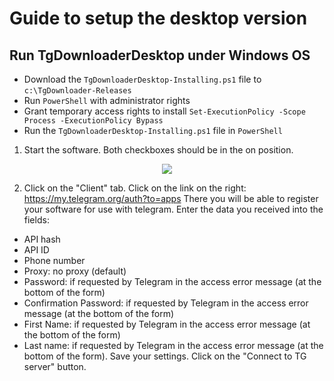 # Guide to setup the desktop version

## Run TgDownloaderDesktop under Windows OS
- Download the `TgDownloaderDesktop-Installing.ps1` file to `c:\TgDownloader-Releases`
- Run `PowerShell` with administrator rights
- Grant temporary access rights to install `Set-ExecutionPolicy -Scope Process -ExecutionPolicy Bypass`
- Run the `TgDownloaderDesktop-Installing.ps1` file in `PowerShell`

1. Start the software.
Both checkboxes should be in the on position.
<p align="center"><img src="Assets/TgDownloaderWinDesktop.png"></p>

2. Click on the "Client" tab.
Click on the link on the right: https://my.telegram.org/auth?to=apps
There you will be able to register your software for use with telegram.
Enter the data you received into the fields:
- API hash
- API ID
- Phone number
- Proxy: no proxy (default)
- Password: if requested by Telegram in the access error message (at the bottom of the form)
- Confirmation Password: if requested by Telegram in the access error message (at the bottom of the form)
- First Name: if requested by Telegram in the access error message (at the bottom of the form)
- Last name: if requested by Telegram in the access error message (at the bottom of the form).
Save your settings.
Click on the "Connect to TG server" button. 
